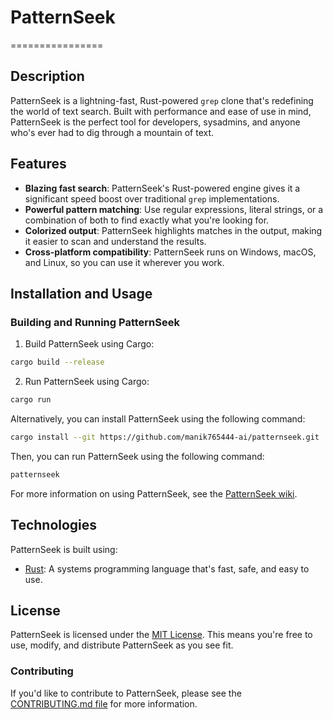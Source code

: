 # PatternSeek
================

## Description
PatternSeek is a lightning-fast, Rust-powered `grep` clone that's redefining the world of text search. Built with performance and ease of use in mind, PatternSeek is the perfect tool for developers, sysadmins, and anyone who's ever had to dig through a mountain of text.

## Features
* **Blazing fast search**: PatternSeek's Rust-powered engine gives it a significant speed boost over traditional `grep` implementations.
* **Powerful pattern matching**: Use regular expressions, literal strings, or a combination of both to find exactly what you're looking for.
* **Colorized output**: PatternSeek highlights matches in the output, making it easier to scan and understand the results.
* **Cross-platform compatibility**: PatternSeek runs on Windows, macOS, and Linux, so you can use it wherever you work.

## Installation and Usage
### Building and Running PatternSeek

1. Build PatternSeek using Cargo:
```bash
cargo build --release
```
2. Run PatternSeek using Cargo:
```bash
cargo run
```
Alternatively, you can install PatternSeek using the following command:
```bash
cargo install --git https://github.com/manik765444-ai/patternseek.git
```
Then, you can run PatternSeek using the following command:
```bash
patternseek
```
For more information on using PatternSeek, see the [PatternSeek wiki](https://github.com/manik765444-ai/patternseek/wiki).

## Technologies
PatternSeek is built using:

* [Rust](https://www.rust-lang.org/): A systems programming language that's fast, safe, and easy to use.

## License
PatternSeek is licensed under the [MIT License](https://github.com/manik765444-ai/patternseek/blob/main/LICENSE). This means you're free to use, modify, and distribute PatternSeek as you see fit.

### Contributing
If you'd like to contribute to PatternSeek, please see the [CONTRIBUTING.md file](https://github.com/manik765444-ai/patternseek/blob/main/CONTRIBUTING.md) for more information.
